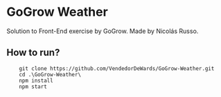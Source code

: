 # GoGrow Weather

Solution to Front-End exercise by GoGrow. Made by Nicolás Russo.

## How to run?

```
    git clone https://github.com/VendedorDeWards/GoGrow-Weather.git
    cd .\GoGrow-Weather\
    npm install
    npm start
```